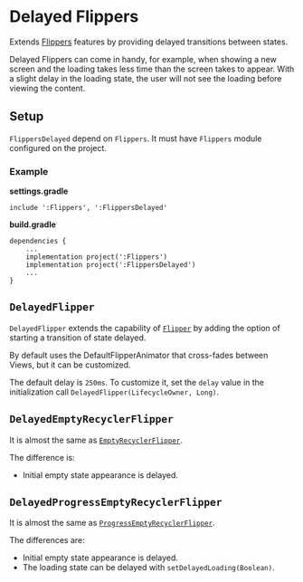 # Delayed Flippers

Extends [Flippers](../Flippers) features by providing delayed transitions between states. 

Delayed Flippers can come in handy, for example, when showing a new screen and the loading takes less time than the screen takes to appear. With a slight delay in the loading state, the user will not see the loading before viewing the content.

## Setup

`FlippersDelayed` depend on `Flippers`. It must have `Flippers` module configured on the project.

### Example

**settings.gradle**

```
include ':Flippers', ':FlippersDelayed'
```

**build.gradle**

```
dependencies {
	...
	implementation project(':Flippers')
	implementation project(':FlippersDelayed')
	...
}
```

## `DelayedFlipper`

`DelayedFlipper` extends the capability of [`Flipper`](../Flippers/src/main/java/io/doist/recyclerviewext/flippers/Flipper.java) by adding the option of starting a transition of state delayed.

By default uses the DefaultFlipperAnimator that cross-fades between Views, but it can be customized.

The default delay is `250ms`. To customize it, set the `delay` value in the initialization call `DelayedFlipper(LifecycleOwner, Long)`.

## `DelayedEmptyRecyclerFlipper`

It is almost the same as [`EmptyRecyclerFlipper`](../Flippers/src/main/java/io/doist/recyclerviewext/flippers/EmptyRecyclerFlipper.java). 

The difference is:

- Initial empty state appearance is delayed.

## `DelayedProgressEmptyRecyclerFlipper`

It is almost the same as [`ProgressEmptyRecyclerFlipper`](../Flippers/src/main/java/io/doist/recyclerviewext/flippers/ProgressEmptyRecyclerFlipper.java). 

The differences are:

- Initial empty state appearance is delayed.
- The loading state can be delayed with `setDelayedLoading(Boolean)`.
